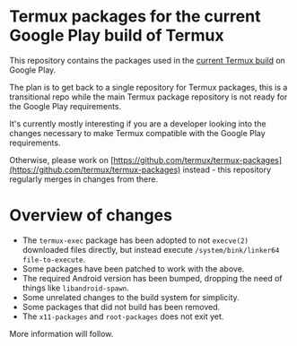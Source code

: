 # Termux packages for the current Google Play build of Termux

This repository contains the packages used in the [current Termux build](https://play.google.com/store/apps/details?id=com.termux&hl=en) on Google Play.

The plan is to get back to a single repository for Termux packages, this is a transitional repo while the main Termux package repository is not ready for the Google Play requirements.

It's currently mostly interesting if you are a developer looking into the changes necessary to make Termux compatible with the Google Play requirements.

Otherwise, please work on [https://github.com/termux/termux-packages](https://github.com/termux/termux-packages) instead - this repository regularly merges in changes from there.

# Overview of changes
- The `termux-exec` package has been adopted to not `execve(2)` downloaded files directly, but instead execute `/system/bink/linker64 file-to-execute`.
- Some packages have been patched to work with the above.
- The required Android version has been bumped, dropping the need of things like `libandroid-spawn`.
- Some unrelated changes to the build system for simplicity.
- Some packages that did not build has been removed.
- The `x11-packages` and `root-packages` does not exit yet.

More information will follow.
